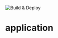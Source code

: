 ![Build & Deploy](https://github.com/gsakun/application/workflows/Build%20&%20Deploy/badge.svg?branch=master)
# application
